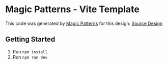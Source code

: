 # Magic Patterns - Vite Template

This code was generated by [Magic Patterns](https://magicpatterns.com) for this design: [Source Design](https://www.magicpatterns.com/c/hdiriadfr6eoacndpbiqbv)

## Getting Started

1. Run `npm install`
2. Run `npm run dev`
